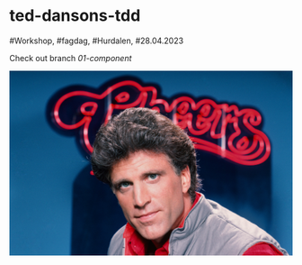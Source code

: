 # ted-dansons-tdd

\#Workshop, \#fagdag, \#Hurdalen, \#28.04.2023

Check out branch _01-component_

![Cheers to Ted Danson](cheers-to-tdd.jpeg)
